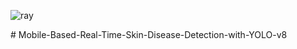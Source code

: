 
![ray](https://github.com/user-attachments/assets/bb8df83b-8fde-423d-8b54-98b4bda78a27)




#   M o b i l e - B a s e d - R e a l - T i m e - S k i n - D i s e a s e - D e t e c t i o n - w i t h - Y O L O - v 8 
 
 
